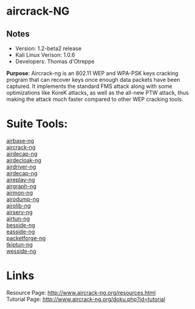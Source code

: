 # aircrack-NG 

Notes
-------

 * Version: 1.2-beta2 release  
 * Kali Linux Verison: 1.0.6  
 * Developers: Thomas d'Otreppe


**Purpose**: Aircrack-ng is an 802.11 WEP and WPA-PSK keys cracking program that can recover keys once enough data packets have been captured. It implements the standard FMS attack along with some optimizations like KoreK attacks, as well as the all-new PTW attack, thus making the attack much faster compared to other WEP cracking tools.

# Suite Tools:  
[airbase-ng](../tools/aircrack-ng_suite/airbase-ng.md)  
[aircrack-ng](../tools/aircrack-ng_suite/aircrack-ng.md)  
[airdecap-ng](../tools/aircrack-ng_suite/airdecap.md)  
[airdecloak-ng](../tools/aircrack-ng_suite/airdecloak-ng.md)  
[airdriver-ng](../tools/aircrack-ng_suite/airdriver-ng.md)  
[airdecap-ng](../tools/aircrack-ng_suite/airdecap-ng.md)  
[aireplay-ng](../tools/aircrack-ng_suite/aireplay-ng.md)  
[airgraph-ng](../tools/aircrack-ng_suite/airgraph-ng.md)  
[airmon-ng](../tools/aircrack-ng_suite/airmon-ng.md)  
[airodump-ng](../tools/aircrack-ng_suite/airodump-ng.md)  
[airolib-ng](../tools/aircrack-ng_suite/airolib-ng.md)  
[airserv-ng](../tools/aircrack-ng_suite/airsery-ng.md)  
[airtun-ng](../tools/aircrack-ng_suite/airtun-ng.md)  
[besside-ng](../tools/aircrack-ng_suite/besside-ng.md)  
[easside-ng](../tools/aircrack-ng_suite/easside-ng.md)  
[packetforge-ng](../tools/aircrack-ng_suite/packetforge-ng.md)  
[tkiptun-ng](../tools/aircrack-ng_suite/tkiptun-ng.md)  
[wesside-ng](../tools/aircrack-ng_suite/wesside-ng.md)  
	

# Links

Resource Page: http://www.aircrack-ng.org/resources.html  
Tutorial Page: http://www.aircrack-ng.org/doku.php?id=tutorial  
